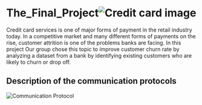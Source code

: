 # The_Final_Project![Credit card image](https://user-images.githubusercontent.com/96032255/169704762-d787d32d-dee1-42cc-89ed-a2bff7f25b18.jpg)

Credit card services is one of major forms of payment in the retail industry today. In a competitive market and many different forms of payments on the rise, customer attrition is one of the problems banks are facing. In this project Our group chose this topic to improve customer churn rate by analyzing a dataset from a bank by identifying existing customers who are likely to churn or drop off.

## Description of the communication protocols
![Communication Protocol](https://user-images.githubusercontent.com/96032255/169706079-971a289d-e0c6-4aef-82e2-a9385ce7d963.PNG)
